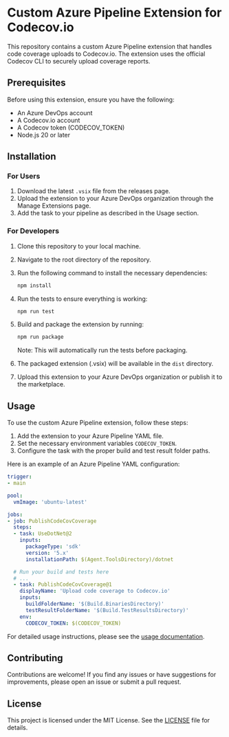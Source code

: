 # Custom Azure Pipeline Extension for Codecov.io

This repository contains a custom Azure Pipeline extension that handles code coverage uploads to Codecov.io. The extension uses the official Codecov CLI to securely upload coverage reports.

## Prerequisites

Before using this extension, ensure you have the following:

- An Azure DevOps account
- A Codecov.io account
- A Codecov token (CODECOV_TOKEN)
- Node.js 20 or later

## Installation

### For Users

1. Download the latest `.vsix` file from the releases page.
2. Upload the extension to your Azure DevOps organization through the Manage Extensions page.
3. Add the task to your pipeline as described in the Usage section.

### For Developers

1. Clone this repository to your local machine.
2. Navigate to the root directory of the repository.
3. Run the following command to install the necessary dependencies:

   ```sh
   npm install
   ```

4. Run the tests to ensure everything is working:

   ```sh
   npm run test
   ```

5. Build and package the extension by running:

   ```sh
   npm run package
   ```

   Note: This will automatically run the tests before packaging.

6. The packaged extension (.vsix) will be available in the `dist` directory.
7. Upload this extension to your Azure DevOps organization or publish it to the marketplace.

## Usage

To use the custom Azure Pipeline extension, follow these steps:

1. Add the extension to your Azure Pipeline YAML file.
2. Set the necessary environment variables `CODECOV_TOKEN`.
3. Configure the task with the proper build and test result folder paths.

Here is an example of an Azure Pipeline YAML configuration:

```yaml
trigger:
- main

pool:
  vmImage: 'ubuntu-latest'

jobs:
- job: PublishCodeCovCoverage
  steps:
  - task: UseDotNet@2
    inputs:
      packageType: 'sdk'
      version: '5.x'
      installationPath: $(Agent.ToolsDirectory)/dotnet

  # Run your build and tests here
  # ...
  - task: PublishCodeCovCoverage@1
    displayName: 'Upload code coverage to Codecov.io'
    inputs:
      buildFolderName: '$(Build.BinariesDirectory)'
      testResultFolderName: '$(Build.TestResultsDirectory)'
    env:
      CODECOV_TOKEN: $(CODECOV_TOKEN)
```

For detailed usage instructions, please see the [usage documentation](docs/usage.md).

## Contributing

Contributions are welcome! If you find any issues or have suggestions for improvements, please open an issue or submit a pull request.

## License

This project is licensed under the MIT License. See the [LICENSE](LICENSE) file for details.

